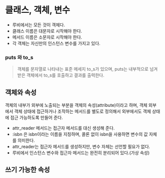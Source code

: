 # 클래스, 객체, 변수
- 루비에서는 모든 것이 객체다.
- 클래스 이름은 대문자로 시작해야 한다.
- 메서드 이름은 소문자로 시작해야 한다.
- 각 객체는 자신만의 인스턴스 변수를 가지고 있다.

### puts 와 to_s
> 객체를 문자열로 나타내는 표준 메세지 to_s가 있으며, puts는 내부적으로 넘겨받은 객체에서 to_s를 호출하고 결과를 출력한다.


## 객체와 속성
객체의 내부가 외부에 노출되는 부분을 객체의 속성(attribute)이라고 하며, 객체 외부에서 객체 상태에 접근하거나 조작하는 메서드를 별도로 정의해서 외부에서도 객체 상태에 접근 가능하도록 만들어 준다.
- attr_reader 메서드는 접근자 메서드를 대신 생성해 준다.
- :isbn 은 isbn이라는 이름을 지칭하며, 콜론 없이 isbn을 사용하면 변수의 값 자체를 의미한다.
- attr_reader는 접근자 메서드를 생성하지만, 변수 자체는 선언할 필요가 없다.
- 루비에서 인스턴스 변수와 접근자 메서드는 완전히 분리되어 있다.(가상 속성)


## 쓰기 가능한 속성
